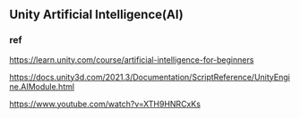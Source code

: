 ## Unity Artificial Intelligence(AI)




### ref 
https://learn.unity.com/course/artificial-intelligence-for-beginners

https://docs.unity3d.com/2021.3/Documentation/ScriptReference/UnityEngine.AIModule.html

https://www.youtube.com/watch?v=XTH9HNRCxKs


